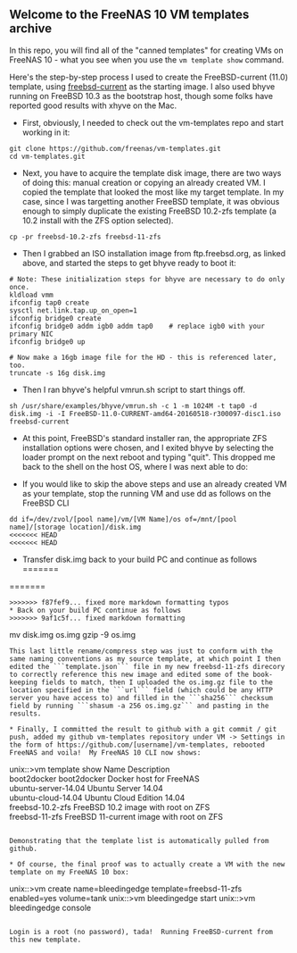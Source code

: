 ## Welcome to the FreeNAS 10 VM templates archive

In this repo, you will find all of the "canned templates" for creating VMs
on FreeNAS 10 - what you see when you use the ```vm template show``` command.

Here's the step-by-step process I used to create the FreeBSD-current (11.0)
template, using [freebsd-current](ftp://ftp.freebsd.org/pub/FreeBSD/snapshots/ISO-IMAGES/11.0/FreeBSD-11.0-CURRENT-amd64-20160518-r300097-disc1.iso) as the
starting image.  I also used bhyve running on FreeBSD 10.3 as the bootstrap
host, though some folks have reported good results with xhyve on the Mac.

* First, obviously, I needed to check out the vm-templates repo and start working in it:
```
git clone https://github.com/freenas/vm-templates.git
cd vm-templates.git
```

* Next, you have to acquire the template disk image, there are two ways of doing this: manual creation or copying an already created VM. I copied the template that looked the most like my target template. In my case, since I was targetting another FreeBSD template, it was obvious enough to simply duplicate the existing FreeBSD 10.2-zfs template (a 10.2 install with the ZFS option selected).
```
cp -pr freebsd-10.2-zfs freebsd-11-zfs
```

* Then I grabbed an ISO installation image from ftp.freebsd.org, as linked above, and started the steps to get bhyve ready to boot it:
```
# Note: These initialization steps for bhyve are necessary to do only once.
kldload vmm
ifconfig tap0 create
sysctl net.link.tap.up_on_open=1
ifconfig bridge0 create
ifconfig bridge0 addm igb0 addm tap0	# replace igb0 with your primary NIC
ifconfig bridge0 up

# Now make a 16gb image file for the HD - this is referenced later, too.
truncate -s 16g disk.img
```
* Then I ran bhyve's helpful vmrun.sh script to start things off.
```
sh /usr/share/examples/bhyve/vmrun.sh -c 1 -m 1024M -t tap0 -d disk.img -i -I FreeBSD-11.0-CURRENT-amd64-20160518-r300097-disc1.iso freebsd-current
```
* At this point, FreeBSD's standard installer ran, the appropriate ZFS installation options were chosen, and I exited bhyve by selecting the loader prompt on the next reboot and typing "quit".  This dropped me back to the shell on the host OS, where I was next able to do:

* If you would like to skip the above steps and use an already created VM as your template, stop the running VM and use dd as follows on the FreeBSD CLI
```
dd if=/dev/zvol/[pool name]/vm/[VM Name]/os of=/mnt/[pool name]/[storage location]/disk.img
<<<<<<< HEAD
<<<<<<< HEAD
```
* Transfer disk.img back to your build PC and continue as follows
=======

=======
```
>>>>>>> f87fef9... fixed more markdown formatting typos
* Back on your build PC continue as follows
>>>>>>> 9af1c5f... fixed markdown formatting
```
mv disk.img os.img
gzip -9 os.img
```
This last little rename/compress step was just to conform with the same naming conventions as my source template, at which point I then edited the ```template.json``` file in my new freebsd-11-zfs direcory to correctly reference this new image and edited some of the book-keeping fields to match, then I uploaded the os.img.gz file to the location specified in the ```url``` field (which could be any HTTP server you have access to) and filled in the ```sha256``` checksum field by running ```shasum -a 256 os.img.gz``` and pasting in the results.

* Finally, I committed the result to github with a git commit / git push, added my github vm-templates repository under VM -> Settings in the form of https://github.com/[username]/vm-templates, rebooted FreeNAS and voila!  My FreeNAS 10 CLI now shows:

```
unix::>vm template show
       Name                          Description                
boot2docker           boot2docker Docker host for FreeNAS       
ubuntu-server-14.04   Ubuntu Server 14.04                       
ubuntu-cloud-14.04    Ubuntu Cloud Edition 14.04                
freebsd-10.2-zfs      FreeBSD 10.2 image with root on ZFS       
freebsd-11-zfs        FreeBSD 11-current image with root on ZFS 
```

Demonstrating that the template list is automatically pulled from github.

* Of course, the final proof was to actually create a VM with the new template on my FreeNAS 10 box:

```
unix::>vm create name=bleedingedge template=freebsd-11-zfs enabled=yes volume=tank
unix::>vm bleedingedge start
unix::>vm bleedingedge console
```

Login is a root (no password), tada!  Running FreeBSD-current from this new template.

